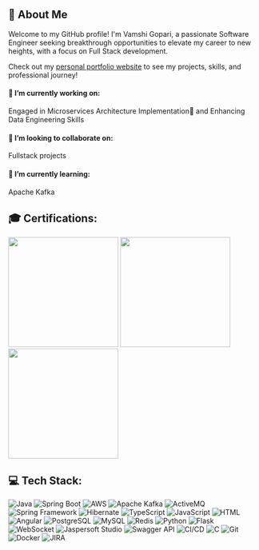 ## 💫 About Me
Welcome to my GitHub profile! I'm Vamshi Gopari, a passionate Software Engineer seeking breakthrough opportunities to elevate my career to new heights, with a focus on Full Stack development.

Check out my [personal portfolio website](https://vgopari.github.io/portfolio) to see my projects, skills, and professional journey!

#### 🔭 I’m currently working on:
Engaged in Microservices Architecture Implementation🚀 and Enhancing Data Engineering Skills

#### 👯 I’m looking to collaborate on:
Fullstack projects

#### 🌱 I’m currently learning:
Apache Kafka<img src="https://icon.icepanel.io/Technology/svg/Apache-Kafka.svg" width="20px" height="15px">

## 🎓 Certifications:
<a href="https://www.credential.net/1c20eaa0-dfe1-45a8-bd38-4e734fadd232" target="_blank"><img src="https://github.com/vgopari/vgopari/assets/47558150/fec00c79-dcb9-4019-8704-c4c57d2826d3" width="220px" height="220px"></a>
<a href="https://www.credly.com/badges/535b7c16-0026-418c-b614-e8f00fb66201" target="_blank"><img src="https://github.com/vgopari/vgopari/assets/47558150/5689ee80-25f0-4431-8140-af50a1602151" width="220px" height="220px"></a>
<a href="https://www.credly.com/badges/21c24970-4c98-4e04-98fe-b5cca7c2b8d5" target="_blank"><img src="https://github.com/vgopari/vgopari/assets/47558150/461ecb7b-c745-4b37-a7a9-47854c060792" width="220px" height="220px"></a>




## 💻 Tech Stack:
![Java](https://img.shields.io/badge/-Java-blue?style=for-the-badge&logoColor=white&logo=openjdk) ![Spring Boot](https://img.shields.io/badge/-Spring%20Boot-6DB33F?logoColor=white&style=for-the-badge&logo=spring-boot) ![AWS](https://img.shields.io/badge/AWS-orange?style=for-the-badge&logo=amazon-aws) ![Apache Kafka](https://img.shields.io/badge/-Apache%20Kafka-black?style=for-the-badge&logo=apache-kafka) ![ActiveMQ](https://img.shields.io/badge/-ActiveMQ-c12766?style=for-the-badge&logo=activemq) ![Spring Framework](https://img.shields.io/badge/-Spring%20Framework-6DB33F?logoColor=white&style=for-the-badge&logo=spring) ![Hibernate](https://img.shields.io/badge/-Hibernate-59666C?style=for-the-badge&logo=hibernate) ![TypeScript](https://img.shields.io/badge/-TypeScript-007acc?style=for-the-badge&logoColor=white&logo=typescript) ![JavaScript](https://img.shields.io/badge/-JavaScript-323330?style=for-the-badge&logo=javascript) ![HTML](https://img.shields.io/badge/-HTML-E34F26?logoColor=white&style=for-the-badge&logo=html5) ![Angular](https://img.shields.io/badge/-Angular-c3002f?logoColor=white&style=for-the-badge&logo=angular)  ![PostgreSQL](https://img.shields.io/badge/-PostgreSQL-336791?style=for-the-badge&logoColor=white&logo=postgresql) ![MySQL](https://img.shields.io/badge/-MySQL-00758f?style=for-the-badge&logoColor=fff&logo=mysql) ![Redis](https://img.shields.io/badge/-Redis-c3002f?logoColor=white&style=for-the-badge&logo=redis)  ![Python](https://img.shields.io/badge/-Python-4584b6?style=for-the-badge&logoColor=FFDE57&logo=python) ![Flask](https://img.shields.io/badge/-Flask-000?style=for-the-badge&logo=flask) ![WebSocket](https://img.shields.io/badge/-WebSocket-4169E1?style=for-the-badge&logo=websocket) ![Jaspersoft Studio](https://img.shields.io/badge/-Jaspersoft%20Studio-blue?style=for-the-badge&logo=jaspersoft-studio) ![Swagger API](https://img.shields.io/badge/-Swagger%20API-green?logoColor=white&style=for-the-badge&logo=swagger) ![CI/CD](https://img.shields.io/badge/-CI%2FCD-007BFF?style=for-the-badge&logo=azure-pipelines) ![C](https://img.shields.io/badge/-C-5C6BC0?style=for-the-badge&logoColor=white&logo=c) ![Git](https://img.shields.io/badge/-Git-f14e32?logoColor=white&style=for-the-badge&logo=git) ![Docker](https://img.shields.io/badge/-Docker-2496ED?style=for-the-badge&logoColor=white&logo=docker) ![JIRA](https://img.shields.io/badge/-jira-darkblue?style=for-the-badge&logo=jira)




<!--
**vgopari/vgopari** is a ✨ _special_ ✨ repository because its `README.md` (this file) appears on your GitHub profile.

Here are some ideas to get you started:

- 🔭 I’m currently working on ...
- 🌱 I’m currently learning ...
- 👯 I’m looking to collaborate on ...
- 🤔 I’m looking for help with ...
- 💬 Ask me about ...
- 📫 How to reach me: ...
- 😄 Pronouns: ...
- ⚡ Fun fact: ...
-->
